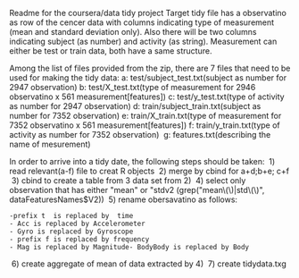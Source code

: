 Readme for the coursera/data tidy project
Target tidy file has a observatino as row of the cencer data with columns indicating type of measurement (mean and standard deviation only). Also there will be two columns indicating subject (as number) and activity (as string). Measurement can either be test or train data, both have a same structure.

Among the list of files provided from the zip, there are 7 files that need to be used for making the tidy data:
  a: test/subject_test.txt(subject as number for 2947 observation)
  b: test/X_test.txt(type of measurement for 2946 observatino x 561 measurement[features])
  c: test/y_test.txt(type of activity as number for 2947 observation)
  d: train/subject_train.txt(subject as number for 7352 observation)
  e: train/X_train.txt(type of measurement for 7352 observatino x 561 measurement[features])
  f: train/y_train.txt(type of activity as number for 7352 observation)
  g: features.txt(describing the name of mesurement)
	
In order to arrive into a tidy date, the following steps should be taken:
  1) read relevant(a-f) file to creat R objects 
  2) merge by cbind for a+d;b+e; c+f
  3) cbind to create a table from 3 data set from 2)
  4) select only observation that has either "mean" or "stdv2 (grep("mean\\(\\)|std\\(\\)", dataFeaturesNames$V2))
  5) rename obersavatino as follows:
	
    -prefix t  is replaced by  time
    - Acc is replaced by Accelerometer
    - Gyro is replaced by Gyroscope
    - prefix f is replaced by frequency
    - Mag is replaced by Magnitude- BodyBody is replaced by Body
  6) create aggregate of mean of data extracted by 4)
  7) create tidydata.txg
